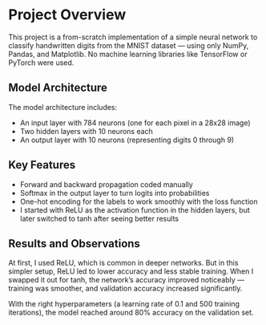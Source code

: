 # Project Overview
This project is a from-scratch implementation of a simple neural network to classify handwritten digits from the MNIST dataset — using only NumPy, Pandas, and Matplotlib. No machine learning libraries like TensorFlow or PyTorch were used.

## Model Architecture
The model architecture includes:

- An input layer with 784 neurons (one for each pixel in a 28x28 image)  
- Two hidden layers with 10 neurons each  
- An output layer with 10 neurons (representing digits 0 through 9)

## Key Features
- Forward and backward propagation coded manually  
- Softmax in the output layer to turn logits into probabilities  
- One-hot encoding for the labels to work smoothly with the loss function  
- I started with ReLU as the activation function in the hidden layers, but later switched to tanh after seeing better results

## Results and Observations
At first, I used ReLU, which is common in deeper networks. But in this simpler setup, ReLU led to lower accuracy and less stable training. When I swapped it out for tanh, the network’s accuracy improved noticeably — training was smoother, and validation accuracy increased significantly.

With the right hyperparameters (a learning rate of 0.1 and 500 training iterations), the model reached around 80% accuracy on the validation set.
